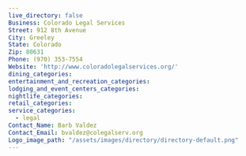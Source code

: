 ```yaml
---
live_directory: false
Business: Colorado Legal Services
Street: 912 8th Avenue
City: Greeley
State: Colorado
Zip: 80631
Phone: (970) 353-7554
Website: 'http://www.coloradolegalservices.org/'
dining_categories:
entertainment_and_recreation_categories:
lodging_and_event_centers_categories:
nightlife_categories:
retail_categories:
service_categories:
  - legal
Contact_Name: Barb Valdez
Contact_Email: bvaldez@colegalserv.org
Logo_image_path: "/assets/images/directory/directory-default.png"
---
```



